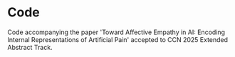 # Code
Code accompanying the paper 'Toward Affective Empathy in AI: Encoding Internal Representations of Artificial Pain' accepted to CCN 2025 Extended Abstract Track. 

